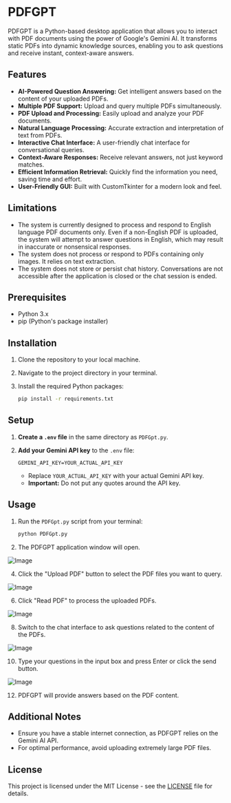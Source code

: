 # PDFGPT

PDFGPT is a Python-based desktop application that allows you to interact with PDF documents using the power of Google's Gemini AI. It transforms static PDFs into dynamic knowledge sources, enabling you to ask questions and receive instant, context-aware answers.

## Features

* **AI-Powered Question Answering:** Get intelligent answers based on the content of your uploaded PDFs.
* **Multiple PDF Support:** Upload and query multiple PDFs simultaneously.
* **PDF Upload and Processing:** Easily upload and analyze your PDF documents.
* **Natural Language Processing:** Accurate extraction and interpretation of text from PDFs.
* **Interactive Chat Interface:** A user-friendly chat interface for conversational queries.
* **Context-Aware Responses:** Receive relevant answers, not just keyword matches.
* **Efficient Information Retrieval:** Quickly find the information you need, saving time and effort.
* **User-Friendly GUI:** Built with CustomTkinter for a modern look and feel.

## Limitations
* The system is currently designed to process and respond to English language PDF documents only. Even if a non-English PDF is uploaded, the system will attempt to answer questions in English, which may result in inaccurate or nonsensical responses.
* The system does not process or respond to PDFs containing only images. It relies on text extraction.
* The system does not store or persist chat history. Conversations are not accessible after the application is closed or the chat session is ended.

## Prerequisites

* Python 3.x
* pip (Python's package installer)

## Installation

1.  Clone the repository to your local machine.
2.  Navigate to the project directory in your terminal.
3.  Install the required Python packages:

    ```bash
    pip install -r requirements.txt
    ```

## Setup

1.  **Create a `.env` file** in the same directory as `PDFGpt.py`.
2.  **Add your Gemini API key** to the `.env` file:

    ```
    GEMINI_API_KEY=YOUR_ACTUAL_API_KEY
    ```

    * Replace `YOUR_ACTUAL_API_KEY` with your actual Gemini API key.
    * **Important:** Do not put any quotes around the API key.

## Usage

1.  Run the `PDFGpt.py` script from your terminal:

    ```bash
    python PDFGpt.py
    ```

2.  The PDFGPT application window will open.

![Image](https://github.com/user-attachments/assets/1751e5db-d08e-4da6-8519-474140420530)

4.  Click the "Upload PDF" button to select the PDF files you want to query.

![Image](https://github.com/user-attachments/assets/8181d285-7970-4351-bbaa-90cdd3785e65)

6.  Click "Read PDF" to process the uploaded PDFs.

![Image](https://github.com/user-attachments/assets/ac4afe19-4012-47c3-8dbe-973120076013)

8.  Switch to the chat interface to ask questions related to the content of the PDFs.

![Image](https://github.com/user-attachments/assets/1d65a6ec-12c6-46fe-a79d-c333e8a7849d)

10.  Type your questions in the input box and press Enter or click the send button.

![Image](https://github.com/user-attachments/assets/1434b49d-2e8f-4359-8ef0-22281983ab20)

12.  PDFGPT will provide answers based on the PDF content.

##  Additional Notes

* Ensure you have a stable internet connection, as PDFGPT relies on the Gemini AI API.
* For optimal performance, avoid uploading extremely large PDF files.
## License

This project is licensed under the MIT License - see the [LICENSE](https://github.com/SudarshiniM/PDFGPT/blob/460b73e43926fff85fccb115adcca9f91c7456d6/LICENSE) file for details.
